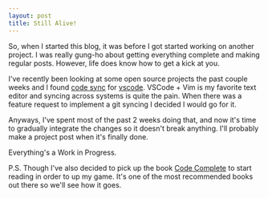 ```yaml
---
layout: post
title: Still Alive!
---
```


So, when I started this blog, it was before I got started working on another project.
I was really gung-ho about getting everything complete and making regular posts.
However, life does know how to get a kick at you.

I've recently been looking at some open source projects the past couple weeks and I found [code sync](https://marketplace.visualstudio.com/items?itemName=Shan.code-settings-sync) for [vscode](https://code.visualstudio.com/). VSCode + Vim is my favorite text editor and syncing across systems is quite the pain. When there was a feature request to implement a git syncing I decided I would go for it.

Anyways, I've spent most of the past 2 weeks doing that, and now it's time to gradually integrate the changes so it doesn't break anything. I'll probably make a project post when it's finally done.

Everything's a Work in Progress.

P.S. Though I've also decided to pick up the book [Code Complete](https://www.amazon.com/Code-Complete-Practical-Handbook-Construction/dp/0735619670) to start reading in order to up my game. It's one of the most recommended books out there so we'll see how it goes.
